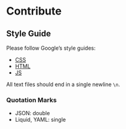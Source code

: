 # Contribute

## Style Guide

Please follow Google’s style guides:

* [CSS](http://google-styleguide.googlecode.com/svn/trunk/htmlcssguide.xml)
* [HTML](http://google-styleguide.googlecode.com/svn/trunk/htmlcssguide.xml)
* [JS](http://google-styleguide.googlecode.com/svn/trunk/javascriptguide.xml)

All text files should end in a single newline `\n`.

### Quotation Marks

* JSON: double
* Liquid, YAML: single

